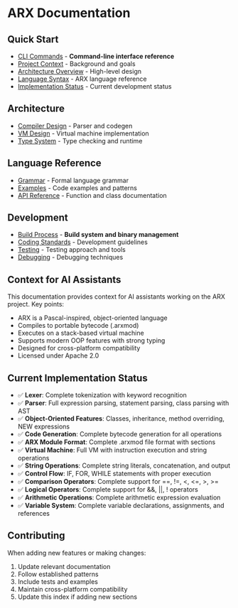 # ARX Documentation

## Quick Start
- [CLI Commands](CLI_COMMANDS.md) - **Command-line interface reference**
- [Project Context](context/project-context.md) - Background and goals
- [Architecture Overview](architecture/overview.md) - High-level design
- [Language Syntax](language/syntax.md) - ARX language reference
- [Implementation Status](implementation-status.md) - Current development status

## Architecture
- [Compiler Design](architecture/compiler.md) - Parser and codegen
- [VM Design](architecture/vm.md) - Virtual machine implementation
- [Type System](architecture/type-system.md) - Type checking and runtime

## Language Reference
- [Grammar](language/grammar.md) - Formal language grammar
- [Examples](language/examples.md) - Code examples and patterns
- [API Reference](api/) - Function and class documentation

## Development
- [Build Process](development/build-process.md) - **Build system and binary management**
- [Coding Standards](development/coding-standards.md) - Development guidelines
- [Testing](development/testing.md) - Testing approach and tools
- [Debugging](development/debugging.md) - Debugging techniques

## Context for AI Assistants
This documentation provides context for AI assistants working on the ARX project. Key points:
- ARX is a Pascal-inspired, object-oriented language
- Compiles to portable bytecode (.arxmod)
- Executes on a stack-based virtual machine
- Supports modern OOP features with strong typing
- Designed for cross-platform compatibility
- Licensed under Apache 2.0

## Current Implementation Status
- ✅ **Lexer**: Complete tokenization with keyword recognition
- ✅ **Parser**: Full expression parsing, statement parsing, class parsing with AST
- ✅ **Object-Oriented Features**: Classes, inheritance, method overriding, NEW expressions
- ✅ **Code Generation**: Complete bytecode generation for all operations
- ✅ **ARX Module Format**: Complete .arxmod file format with sections
- ✅ **Virtual Machine**: Full VM with instruction execution and string operations
- ✅ **String Operations**: Complete string literals, concatenation, and output
- ✅ **Control Flow**: IF, FOR, WHILE statements with proper execution
- ✅ **Comparison Operators**: Complete support for ==, !=, <, <=, >, >=
- ✅ **Logical Operators**: Complete support for &&, ||, ! operators
- ✅ **Arithmetic Operations**: Complete arithmetic expression evaluation
- ✅ **Variable System**: Complete variable declarations, assignments, and references

## Contributing
When adding new features or making changes:
1. Update relevant documentation
2. Follow established patterns
3. Include tests and examples
4. Maintain cross-platform compatibility
5. Update this index if adding new sections